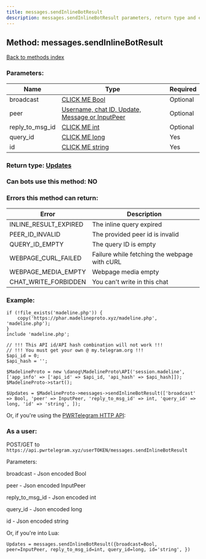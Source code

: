 ```yaml
---
title: messages.sendInlineBotResult
description: messages.sendInlineBotResult parameters, return type and example
---
```

## Method: messages.sendInlineBotResult  
[Back to methods index](index.md)


### Parameters:

| Name     |    Type       | Required |
|----------|---------------|----------|
|broadcast|[CLICK ME Bool](../types/Bool.md) | Optional|
|peer|[Username, chat ID, Update, Message or InputPeer](../types/InputPeer.md) | Optional|
|reply\_to\_msg\_id|[CLICK ME int](../types/int.md) | Optional|
|query\_id|[CLICK ME long](../types/long.md) | Yes|
|id|[CLICK ME string](../types/string.md) | Yes|


### Return type: [Updates](../types/Updates.md)

### Can bots use this method: **NO**


### Errors this method can return:

| Error    | Description   |
|----------|---------------|
|INLINE_RESULT_EXPIRED|The inline query expired|
|PEER_ID_INVALID|The provided peer id is invalid|
|QUERY_ID_EMPTY|The query ID is empty|
|WEBPAGE_CURL_FAILED|Failure while fetching the webpage with cURL|
|WEBPAGE_MEDIA_EMPTY|Webpage media empty|
|CHAT_WRITE_FORBIDDEN|You can't write in this chat|


### Example:


```
if (!file_exists('madeline.php')) {
    copy('https://phar.madelineproto.xyz/madeline.php', 'madeline.php');
}
include 'madeline.php';

// !!! This API id/API hash combination will not work !!!
// !!! You must get your own @ my.telegram.org !!!
$api_id = 0;
$api_hash = '';

$MadelineProto = new \danog\MadelineProto\API('session.madeline', ['app_info' => ['api_id' => $api_id, 'api_hash' => $api_hash]]);
$MadelineProto->start();

$Updates = $MadelineProto->messages->sendInlineBotResult(['broadcast' => Bool, 'peer' => InputPeer, 'reply_to_msg_id' => int, 'query_id' => long, 'id' => 'string', ]);
```

Or, if you're using the [PWRTelegram HTTP API](https://pwrtelegram.xyz):



### As a user:

POST/GET to `https://api.pwrtelegram.xyz/userTOKEN/messages.sendInlineBotResult`

Parameters:

broadcast - Json encoded Bool

peer - Json encoded InputPeer

reply_to_msg_id - Json encoded int

query_id - Json encoded long

id - Json encoded string




Or, if you're into Lua:

```
Updates = messages.sendInlineBotResult({broadcast=Bool, peer=InputPeer, reply_to_msg_id=int, query_id=long, id='string', })
```

